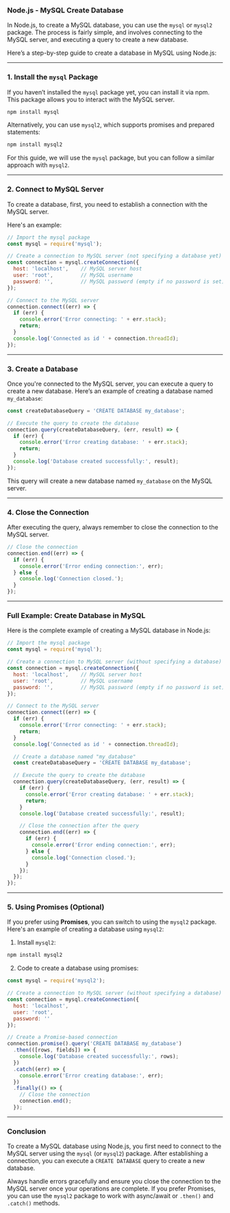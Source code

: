 ### **Node.js - MySQL Create Database**

In Node.js, to create a MySQL database, you can use the `mysql` or `mysql2` package. The process is fairly simple, and involves connecting to the MySQL server, and executing a query to create a new database.

Here’s a step-by-step guide to create a database in MySQL using Node.js:

---

### **1. Install the `mysql` Package**

If you haven’t installed the `mysql` package yet, you can install it via npm. This package allows you to interact with the MySQL server.

```bash
npm install mysql
```

Alternatively, you can use `mysql2`, which supports promises and prepared statements:

```bash
npm install mysql2
```

For this guide, we will use the `mysql` package, but you can follow a similar approach with `mysql2`.

---

### **2. Connect to MySQL Server**

To create a database, first, you need to establish a connection with the MySQL server. 

Here's an example:

```javascript
// Import the mysql package
const mysql = require('mysql');

// Create a connection to MySQL server (not specifying a database yet)
const connection = mysql.createConnection({
  host: 'localhost',    // MySQL server host
  user: 'root',         // MySQL username
  password: '',         // MySQL password (empty if no password is set)
});

// Connect to the MySQL server
connection.connect((err) => {
  if (err) {
    console.error('Error connecting: ' + err.stack);
    return;
  }
  console.log('Connected as id ' + connection.threadId);
});
```

---

### **3. Create a Database**

Once you're connected to the MySQL server, you can execute a query to create a new database. Here’s an example of creating a database named `my_database`:

```javascript
const createDatabaseQuery = 'CREATE DATABASE my_database';

// Execute the query to create the database
connection.query(createDatabaseQuery, (err, result) => {
  if (err) {
    console.error('Error creating database: ' + err.stack);
    return;
  }
  console.log('Database created successfully:', result);
});
```

This query will create a new database named `my_database` on the MySQL server.

---

### **4. Close the Connection**

After executing the query, always remember to close the connection to the MySQL server.

```javascript
// Close the connection
connection.end((err) => {
  if (err) {
    console.error('Error ending connection:', err);
  } else {
    console.log('Connection closed.');
  }
});
```

---

### **Full Example: Create Database in MySQL**

Here is the complete example of creating a MySQL database in Node.js:

```javascript
// Import the mysql package
const mysql = require('mysql');

// Create a connection to MySQL server (without specifying a database)
const connection = mysql.createConnection({
  host: 'localhost',    // MySQL server host
  user: 'root',         // MySQL username
  password: '',         // MySQL password (empty if no password is set)
});

// Connect to the MySQL server
connection.connect((err) => {
  if (err) {
    console.error('Error connecting: ' + err.stack);
    return;
  }
  console.log('Connected as id ' + connection.threadId);

  // Create a database named "my_database"
  const createDatabaseQuery = 'CREATE DATABASE my_database';

  // Execute the query to create the database
  connection.query(createDatabaseQuery, (err, result) => {
    if (err) {
      console.error('Error creating database: ' + err.stack);
      return;
    }
    console.log('Database created successfully:', result);

    // Close the connection after the query
    connection.end((err) => {
      if (err) {
        console.error('Error ending connection:', err);
      } else {
        console.log('Connection closed.');
      }
    });
  });
});
```

---

### **5. Using Promises (Optional)**

If you prefer using **Promises**, you can switch to using the `mysql2` package. Here's an example of creating a database using `mysql2`:

1. Install `mysql2`:

```bash
npm install mysql2
```

2. Code to create a database using promises:

```javascript
const mysql = require('mysql2');

// Create a connection to MySQL server (without specifying a database)
const connection = mysql.createConnection({
  host: 'localhost',
  user: 'root',
  password: ''
});

// Create a Promise-based connection
connection.promise().query('CREATE DATABASE my_database')
  .then(([rows, fields]) => {
    console.log('Database created successfully:', rows);
  })
  .catch((err) => {
    console.error('Error creating database:', err);
  })
  .finally(() => {
    // Close the connection
    connection.end();
  });
```

---

### **Conclusion**

To create a MySQL database using Node.js, you first need to connect to the MySQL server using the `mysql` (or `mysql2`) package. After establishing a connection, you can execute a `CREATE DATABASE` query to create a new database.

Always handle errors gracefully and ensure you close the connection to the MySQL server once your operations are complete. If you prefer Promises, you can use the `mysql2` package to work with async/await or `.then()` and `.catch()` methods.
